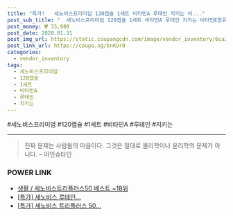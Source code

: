 ```yaml
--- 
title: "특가!   세노비스프리미엄 120캡슐 1세트 비타민A 루테인 지키는 비..." 
post_sub_title: "  세노비스프리미엄 120캡슐 1세트 비타민A 루테인 지키는 비타민E함유 하루한알로 눈건강" 
post_money: ₩ 33,980 
post_date: 2020.01.31 
post_img_url: https://static.coupangcdn.com/image/vendor_inventory/6ca2/66a47bfe659e8ef0da382cb56ec3cf1b688ddbb6c7d99e6bc7bd7f5fc942.jpg 
post_link_url: https://coupa.ng/bnKUr0 
categories: 
  - vendor_inventory 
tags: 
  - 세노비스프리미엄 
  - 120캡슐 
  - 1세트 
  - 비타민A 
  - 루테인 
  - 지키는 
--- 
```

  #세노비스프리미엄 #120캡슐 #1세트 #비타민A #루테인 #지키는 
<hr> 

> 진짜 문제는 사람들의 마음이다. 그것은 절대로 물리학이나 윤리학의 문제가 아니다. – 아인슈타인 


### POWER LINK

* <a href="https://blog.naver.com/santokki14/221790999634" target="_blank">생활 / 세노비스트리플러스50 베스트 ~18위</a>
* <a href="https://blog.naver.com/an0733/221791012819" target="_blank">[특가] 세노비스 루테인...</a>
* <a href="https://blog.naver.com/sakai111/221791570106" target="_blank">[특가] 세노비스 트리플러스 50...</a>
